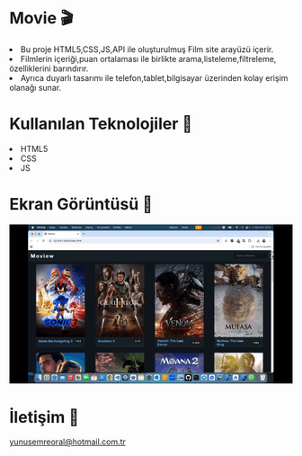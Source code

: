 # Movie 🎬

<li>Bu proje HTML5,CSS,JS,API ile oluşturulmuş Film site arayüzü içerir.</li>
<li>Filmlerin içeriği,puan ortalaması ile birlikte arama,listeleme,filtreleme, özelliklerini barındırır.</li>
<li>Ayrıca duyarlı tasarımı ile telefon,tablet,bilgisayar üzerinden kolay erişim olanağı sunar.</li>

# Kullanılan Teknolojiler 🎨

<li>HTML5</li>
<li>CSS</li>
<li>JS</li>

# Ekran Görüntüsü 🎥
<img src="movie.gif" width="auto">      

# İletişim 📩
yunusemreoral@hotmail.com.tr

